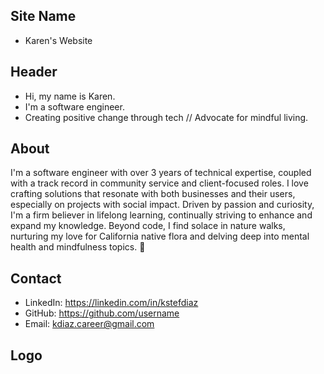 ## Site Name
- Karen's Website

## Header
- Hi, my name is Karen.
- I'm a software engineer.
- Creating positive change through tech // Advocate for mindful living.

## About
I'm a software engineer with over 3 years of technical expertise, coupled with a track record in community service and client-focused roles. I love crafting solutions that resonate with both businesses and their users, especially on projects with social impact. Driven by passion and curiosity, I'm a firm believer in lifelong learning, continually striving to enhance and expand my knowledge. Beyond code, I find solace in nature walks, nurturing my love for California native flora and delving deep into mental health and mindfulness topics. 🌾

## Contact

- LinkedIn: https://linkedin.com/in/kstefdiaz
- GitHub: https://github.com/username
- Email: kdiaz.career@gmail.com

## Logo
